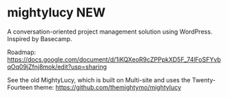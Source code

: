 mightylucy NEW
==========

A conversation-oriented project management solution using WordPress.  Inspired by Basecamp.



Roadmap: https://docs.google.com/document/d/1iKQXeoR9cZPPpkXD5F_74lFoSFYvbqOq09jZfnj8mok/edit?usp=sharing

See the old MightyLucy, which is built on Multi-site and uses the Twenty-Fourteen theme: https://github.com/themightymo/mightylucy
